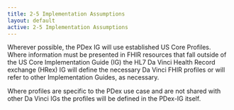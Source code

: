 ```yaml
---
title: 2-5 Implementation Assumptions
layout: default
active: 2-5 Implementation Assumptions
---
```


Wherever possible, the PDex IG will use established US Core Profiles. Where information must be presented in FHIR resources that fall outside of the US Core Implementation Guide (IG) the HL7 Da Vinci Health Record exchange (HRex) IG will define the necessary Da Vinci FHIR profiles or will refer to other Implementation Guides, as necessary.

Where profiles are specific to the PDex use case and are not shared with other Da Vinci IGs the profiles will be defined in the PDex-IG itself.

